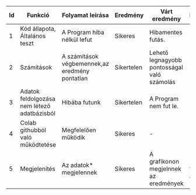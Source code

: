 | Id  | Funkció | Folyamat leírása | Eredmény | Várt eredmény | Megjegyzés | Időpont |
| ------------- | ------------- | ------------- | ------------- | ------------- | ------------- | ------------- |
| 1  | Kód állapota, Általános teszt | A Program hiba nélkül lefut | Sikeres | Hibamentes futás. | - |  2022.01.09 |
| 2  | Számítások  | A számítások végbemennek,az eredmény pontatlan | Sikertelen | Lehető legnagyobb pontosságal való számolás | - |  2022.01.09
| 3  | Adatok feldolgozása nem létező adatbázisból | Hibába futunk | Sikertelen | A Program nem fut le. | - |  2022.01.09
| 4  | Colab githubból való működtetése  | Megfelelően működik | Sikeres | - | - | 2022.01.09
| 5  | Megjelenítés  | Az adatok* megjelennek | Sikeres | A grafikonon megjelnnek az eredmények | *adatok pl.: tanuló adatcsoport |  2022.01.09